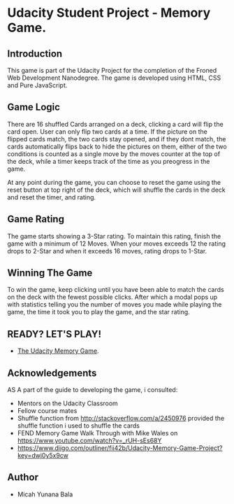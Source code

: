 # Udacity Student Project - Memory Game.

## Introduction

This game is part of the Udacity Project for the completion of the Froned Web Development Nanodegree. The game is developed using HTML, CSS and Pure JavaScript.

## Game Logic

There are 16 shuffled Cards arranged on a deck, clicking a card will flip the card open. User can only flip two cards at a time. If the picture on the flipped cards match, the two cards stay opened, and if they dont match, the cards automatically flips back to hide the pictures on them, either of the two conditions is counted as a single move by the moves counter at the top of the deck, while a timer keeps track of the time as you preogress in the game.

At any point during the game, you can choose to reset the game using the reset button at top right of the deck, which will shuffle the cards in the deck and reset the timer, and rating.

## Game Rating

The game starts showing a 3-Star rating. To maintain this rating, finish the game with a minimum of 12 Moves. When your moves exceeds 12 the rating drops to 2-Star and when it exceeds 16 moves, rating drops to 1-Star.

## Winning The Game

To win the game, keep clicking until you have been able to match the cards on the deck with the fewest possible clicks. After which a modal pops up with statistics telling you the number of moves you made while playing the game, the time it took you to play the game, and the star rating.

## READY? LET'S PLAY!

- [The Udacity Memory Game](https://MicahBala.github.io).

## Acknowledgements

AS A part of the guide to developing the game, i consulted:

- Mentors on the Udacity Classroom
- Fellow course mates
- Shuffle function from http://stackoverflow.com/a/2450976 provided the shuffle function i used to shuffle the cards
- FEND Memory Game Walk Through with Mike Wales on https://www.youtube.com/watch?v=_rUH-sEs68Y
- https://www.diigo.com/outliner/fii42b/Udacity-Memory-Game-Project?key=dwj0y5x9cw

## Author

- Micah Yunana Bala
